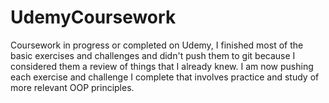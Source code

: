 # UdemyCoursework
Coursework in progress or completed on Udemy, I finished most of the basic exercises and challenges and didn't push them to git because I considered them a review of things that I already knew. I am now pushing each exercise and challenge I complete that involves practice and study of more relevant OOP principles.
